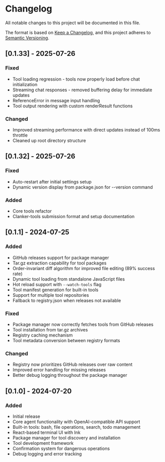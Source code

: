 # Changelog

All notable changes to this project will be documented in this file.

The format is based on [Keep a Changelog](https://keepachangelog.com/en/1.0.0/),
and this project adheres to [Semantic Versioning](https://semver.org/spec/v2.0.0.html).

## [0.1.33] - 2025-07-26

### Fixed
- Tool loading regression - tools now properly load before chat initialization
- Streaming chat responses - removed buffering delay for immediate updates
- ReferenceError in message input handling
- Tool output rendering with custom renderResult functions

### Changed
- Improved streaming performance with direct updates instead of 100ms throttle
- Cleaned up root directory structure

## [0.1.32] - 2025-07-26

### Fixed
- Auto-restart after initial settings setup
- Dynamic version display from package.json for --version command

### Added
- Core tools refactor
- Clanker-tools submission format and setup documentation

## [0.1.1] - 2024-07-25

### Added
- GitHub releases support for package manager
- Tar.gz extraction capability for tool packages
- Order-invariant diff algorithm for improved file editing (89% success rate)
- Dynamic tool loading from standalone JavaScript files
- Hot reload support with `--watch-tools` flag
- Tool manifest generation for built-in tools
- Support for multiple tool repositories
- Fallback to registry.json when releases not available

### Fixed
- Package manager now correctly fetches tools from GitHub releases
- Tool installation from tar.gz archives
- Registry caching mechanism
- Tool metadata conversion between registry formats

### Changed
- Registry now prioritizes GitHub releases over raw content
- Improved error handling for missing releases
- Better debug logging throughout the package manager

## [0.1.0] - 2024-07-20

### Added
- Initial release
- Core agent functionality with OpenAI-compatible API support
- Built-in tools: bash, file operations, search, todo management
- React-based terminal UI with Ink
- Package manager for tool discovery and installation
- Tool development framework
- Confirmation system for dangerous operations
- Debug logging and error tracking